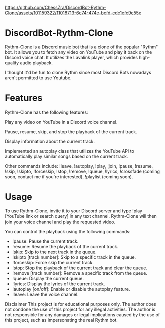


https://github.com/ChessZra/DiscordBot-Rythm-Clone/assets/101159322/11018713-6e74-474e-bcfd-cdc1efc9e55e


# DiscordBot-Rythm-Clone
Rythm-Clone is a Discord music bot that is a clone of the popular "Rythm" bot. It allows you to fetch any video on YouTube and play it back on the Discord voice chat. It utilizes the Lavalink player, which provides high-quality audio playback.

I thought it'd be fun to clone Rythm since most Discord Bots nowadays aren't permitted to use Youtube.

# Features
Rythm-Clone has the following features:

Play any video on YouTube in a Discord voice channel.

Pause, resume, skip, and stop the playback of the current track.

Display information about the current track.

Implemented an autoplay class that utilizes the YouTube API to automatically play similar songs based on the current track.

Other commands include: !leave, !autoplay, !play, !join, !pause, !resume, !skip, !skipto, !forceskip, !stop, !remove, !queue, !lyrics, !crossfade (coming soon, contact me if you're interested),
!playlist (coming soon).

# Usage
To use Rythm-Clone, invite it to your Discord server and type !play [YouTube link or search query] in any text channel. Rythm-Clone will then join your voice channel and play the requested video.

You can control the playback using the following commands:

* !pause: Pause the current track.
* !resume: Resume the playback of the current track.
* !skip: Skip to the next track in the queue.
* !skipto [track number]: Skip to a specific track in the queue.
* !forceskip: Force skip the current track.
* !stop: Stop the playback of the current track and clear the queue.
* !remove [track number]: Remove a specific track from the queue.
* !queue: Display the current queue.
* !lyrics: Display the lyrics of the current track.
* !autoplay [on/off]: Enable or disable the autoplay feature.
* !leave: Leave the voice channel.

Disclaimer
This project is for educational purposes only. The author does not condone the use of this project for any illegal activities. The author is not responsible for any damages or legal implications caused by the use of this project, such as impersonating the real Rythm bot.

